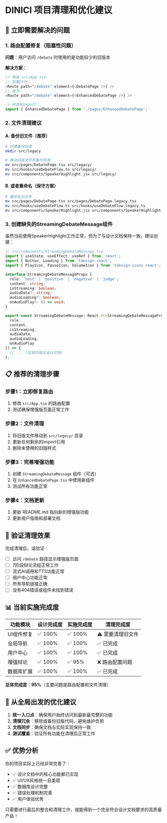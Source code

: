 # DINICI 项目清理和优化建议

## 🚨 立即需要解决的问题

### 1. 路由配置修复（阻塞性问题）

**问题**：用户访问 `/debate` 时使用的是功能较少的旧版本

**解决方案**：
```typescript
// 修改 src/App.tsx
// 将第25行：
<Route path="/debate" element={<DebatePage />} />
// 改为：
<Route path="/debate" element={<EnhancedDebatePage />} />

// 并添加import：
import { EnhancedDebatePage } from './pages/EnhancedDebatePage';
```

### 2. 文件清理建议

#### A. 备份旧文件（推荐）
```bash
# 创建备份目录
mkdir src/legacy

# 移动旧版文件到备份目录
mv src/pages/DebatePage.tsx src/legacy/
mv src/hooks/useDebateFlow.ts src/legacy/
mv src/components/SpeakerHighlight.jsx src/legacy/
```

#### B. 或者重命名（保守方案）
```bash
# 重命名旧文件
mv src/pages/DebatePage.tsx src/pages/DebatePage.legacy.tsx
mv src/hooks/useDebateFlow.ts src/hooks/useDebateFlow.legacy.ts
mv src/components/SpeakerHighlight.jsx src/components/SpeakerHighlight.legacy.jsx
```

### 3. 创建缺失的StreamingDebateMessage组件

虽然当前使用SpeakerHighlight工作正常，但为了与设计文档保持一致，建议创建：

```typescript
// src/components/StreamingDebateMessage.tsx
import { useState, useEffect, useRef } from 'react';
import { Button, Loading } from 'tdesign-react';
import { PlayIcon, PauseIcon, VolumeIcon } from 'tdesign-icons-react';

interface StreamingDebateMessageProps {
  role: 'host' | 'positive' | 'negative' | 'judge';
  content: string;
  isStreaming: boolean;
  audioData?: string;
  audioLoading?: boolean;
  onAudioPlay?: () => void;
}

export const StreamingDebateMessage: React.FC<StreamingDebateMessageProps> = ({
  role,
  content,
  isStreaming,
  audioData,
  audioLoading,
  onAudioPlay
}) => {
  // ... (实现内容见设计文档)
};
```

## 📋 推荐的清理步骤

### 步骤1：立即修复路由
1. 修改 `src/App.tsx` 的路由配置
2. 测试确保增强版页面正常工作

### 步骤2：文件清理
1. 将旧版文件移动到 `src/legacy/` 目录
2. 更新任何剩余的import引用
3. 删除未使用的旧版样式

### 步骤3：完善增强功能
1. 创建 `StreamingDebateMessage` 组件（可选）
2. 在 `EnhancedDebatePage.tsx` 中使用新组件
3. 测试所有功能正常

### 步骤4：文档更新
1. 更新 README.md 指向新的增强版功能
2. 更新用户指南和部署文档

## 🎯 验证清理效果

完成清理后，请验证：
- [ ] 访问 `/debate` 路径显示增强版页面
- [ ] 7阶段辩论流程正常工作
- [ ] 流式AI调用和TTS功能正常
- [ ] 用户中心功能正常
- [ ] 所有导航链接正确
- [ ] 没有404错误或组件未找到错误

## 📊 当前实施完成度

| 功能模块 | 设计完成度 | 实施完成度 | 清理完成度 |
|---------|------------|------------|------------|
| UI组件修复 | ✅ 100% | ✅ 100% | ⚠️ 需要清理旧文件 |
| 全局导航 | ✅ 100% | ✅ 100% | ✅ 已完成 |
| 用户中心 | ✅ 100% | ✅ 100% | ✅ 已完成 |
| 增强辩论 | ✅ 100% | ✅ 95% | ❌ 路由配置问题 |
| 数据库扩展 | ✅ 100% | ✅ 100% | ✅ 已完成 |

**总体完成度：95%**（主要问题是路由配置和文件清理）

## 🔄 从全局出发的优化建议

1. **统一入口点**：确保用户始终访问到最新最完整的功能
2. **清理冗余**：移除或备份旧版代码，避免维护负担
3. **文档同步**：确保文档与实际实现保持一致
4. **测试覆盖**：验证所有功能在清理后正常工作

## ✅ 优势分析

你的项目实际上已经非常完善了：
- ✅ 设计文档中的核心功能都已实现
- ✅ UI/UX风格统一且美观
- ✅ 数据库设计完整
- ✅ 错误处理机制完善
- ✅ 用户体验优秀

只需要进行最后的整合和清理工作，就能得到一个完全符合设计文档要求的高质量产品！